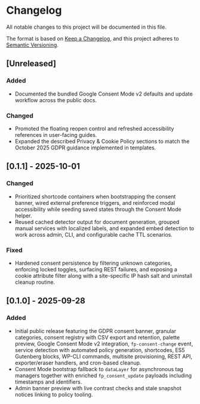 # Changelog

All notable changes to this project will be documented in this file.

The format is based on [Keep a Changelog](https://keepachangelog.com/en/1.1.0/), and this project adheres to [Semantic Versioning](https://semver.org/spec/v2.0.0.html).

## [Unreleased]
### Added
- Documented the bundled Google Consent Mode v2 defaults and update workflow across the public docs.

### Changed
- Promoted the floating reopen control and refreshed accessibility references in user-facing guides.
- Expanded the described Privacy & Cookie Policy sections to match the October 2025 GDPR guidance implemented in templates.

## [0.1.1] - 2025-10-01
### Changed
- Prioritized shortcode containers when bootstrapping the consent banner, wired external preference triggers, and reinforced modal accessibility while seeding saved states through the Consent Mode helper.
- Reused cached detector output for document generation, grouped manual services with localized labels, and expanded embed detection to work across admin, CLI, and configurable cache TTL scenarios.

### Fixed
- Hardened consent persistence by filtering unknown categories, enforcing locked toggles, surfacing REST failures, and exposing a cookie attribute filter along with a site-specific IP hash salt and uninstall cleanup routine.

## [0.1.0] - 2025-09-28
### Added
- Initial public release featuring the GDPR consent banner, granular categories, consent registry with CSV export and retention, palette preview, Google Consent Mode v2 integration, `fp-consent-change` event, service detection with automated policy generation, shortcodes, ES5 Gutenberg blocks, WP-CLI commands, multisite provisioning, REST API, exporter/eraser handlers, and cron-based cleanup.
- Consent Mode bootstrap fallback to `dataLayer` for asynchronous tag managers together with enriched `fp_consent_update` payloads including timestamps and identifiers.
- Admin banner preview with live contrast checks and stale snapshot notices linking to policy tooling.
